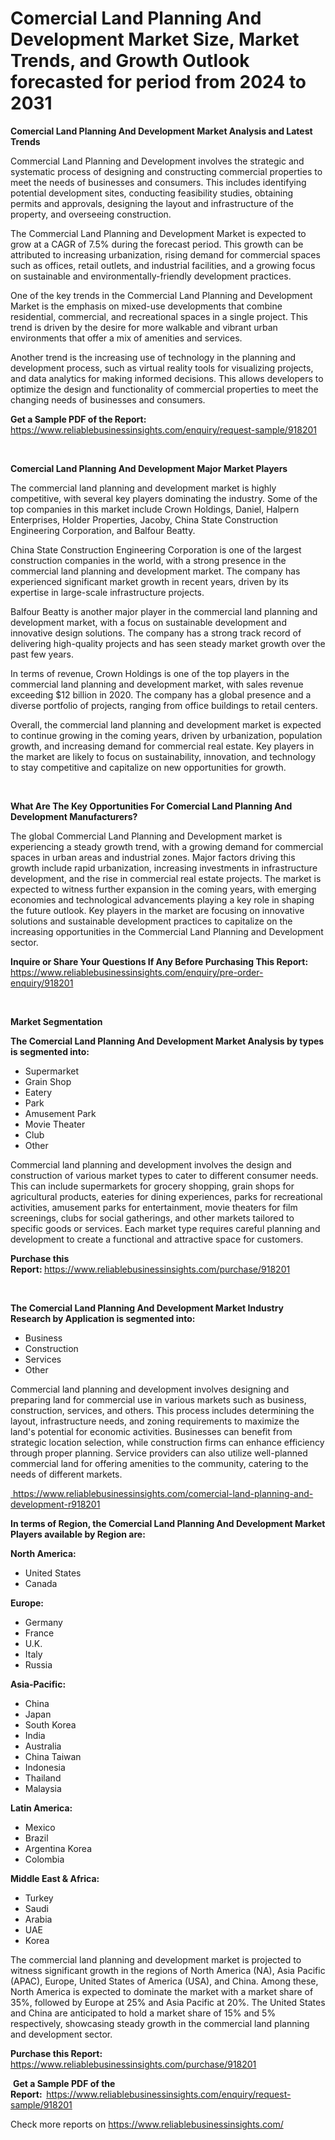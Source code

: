 <p><h1>Comercial Land Planning And Development Market Size, Market Trends, and Growth Outlook forecasted for period from 2024 to 2031</h1></p><p><strong>Comercial Land Planning And Development Market Analysis and Latest Trends</strong></p>
<p><p>Commercial Land Planning and Development involves the strategic and systematic process of designing and constructing commercial properties to meet the needs of businesses and consumers. This includes identifying potential development sites, conducting feasibility studies, obtaining permits and approvals, designing the layout and infrastructure of the property, and overseeing construction.</p><p>The Commercial Land Planning and Development Market is expected to grow at a CAGR of 7.5% during the forecast period. This growth can be attributed to increasing urbanization, rising demand for commercial spaces such as offices, retail outlets, and industrial facilities, and a growing focus on sustainable and environmentally-friendly development practices.</p><p>One of the key trends in the Commercial Land Planning and Development Market is the emphasis on mixed-use developments that combine residential, commercial, and recreational spaces in a single project. This trend is driven by the desire for more walkable and vibrant urban environments that offer a mix of amenities and services.</p><p>Another trend is the increasing use of technology in the planning and development process, such as virtual reality tools for visualizing projects, and data analytics for making informed decisions. This allows developers to optimize the design and functionality of commercial properties to meet the changing needs of businesses and consumers.</p></p>
<p><strong>Get a Sample PDF of the Report:&nbsp;</strong> <a href="https://www.reliablebusinessinsights.com/enquiry/request-sample/918201">https://www.reliablebusinessinsights.com/enquiry/request-sample/918201</a></p>
<p>&nbsp;</p>
<p><strong>Comercial Land Planning And Development Major Market Players</strong></p>
<p><p>The commercial land planning and development market is highly competitive, with several key players dominating the industry. Some of the top companies in this market include Crown Holdings, Daniel, Halpern Enterprises, Holder Properties, Jacoby, China State Construction Engineering Corporation, and Balfour Beatty.</p><p>China State Construction Engineering Corporation is one of the largest construction companies in the world, with a strong presence in the commercial land planning and development market. The company has experienced significant market growth in recent years, driven by its expertise in large-scale infrastructure projects.</p><p>Balfour Beatty is another major player in the commercial land planning and development market, with a focus on sustainable development and innovative design solutions. The company has a strong track record of delivering high-quality projects and has seen steady market growth over the past few years.</p><p>In terms of revenue, Crown Holdings is one of the top players in the commercial land planning and development market, with sales revenue exceeding $12 billion in 2020. The company has a global presence and a diverse portfolio of projects, ranging from office buildings to retail centers.</p><p>Overall, the commercial land planning and development market is expected to continue growing in the coming years, driven by urbanization, population growth, and increasing demand for commercial real estate. Key players in the market are likely to focus on sustainability, innovation, and technology to stay competitive and capitalize on new opportunities for growth.</p></p>
<p>&nbsp;</p>
<p><strong>What Are The Key Opportunities For Comercial Land Planning And Development Manufacturers?</strong></p>
<p><p>The global Commercial Land Planning and Development market is experiencing a steady growth trend, with a growing demand for commercial spaces in urban areas and industrial zones. Major factors driving this growth include rapid urbanization, increasing investments in infrastructure development, and the rise in commercial real estate projects. The market is expected to witness further expansion in the coming years, with emerging economies and technological advancements playing a key role in shaping the future outlook. Key players in the market are focusing on innovative solutions and sustainable development practices to capitalize on the increasing opportunities in the Commercial Land Planning and Development sector.</p></p>
<p><strong>Inquire or Share Your Questions If Any Before Purchasing This Report:</strong> <a href="https://www.reliablebusinessinsights.com/enquiry/pre-order-enquiry/918201">https://www.reliablebusinessinsights.com/enquiry/pre-order-enquiry/918201</a></p>
<p>&nbsp;</p>
<p><strong>Market Segmentation</strong></p>
<p><strong>The Comercial Land Planning And Development Market Analysis by types is segmented into:</strong></p>
<p><ul><li>Supermarket</li><li>Grain Shop</li><li>Eatery</li><li>Park</li><li>Amusement Park</li><li>Movie Theater</li><li>Club</li><li>Other</li></ul></p>
<p><p>Commercial land planning and development involves the design and construction of various market types to cater to different consumer needs. This can include supermarkets for grocery shopping, grain shops for agricultural products, eateries for dining experiences, parks for recreational activities, amusement parks for entertainment, movie theaters for film screenings, clubs for social gatherings, and other markets tailored to specific goods or services. Each market type requires careful planning and development to create a functional and attractive space for customers.</p></p>
<p><strong>Purchase this Report:&nbsp;</strong><a href="https://www.reliablebusinessinsights.com/purchase/918201">https://www.reliablebusinessinsights.com/purchase/918201</a></p>
<p>&nbsp;</p>
<p><strong>The Comercial Land Planning And Development Market Industry Research by Application is segmented into:</strong></p>
<p><ul><li>Business</li><li>Construction</li><li>Services</li><li>Other</li></ul></p>
<p><p>Commercial land planning and development involves designing and preparing land for commercial use in various markets such as business, construction, services, and others. This process includes determining the layout, infrastructure needs, and zoning requirements to maximize the land's potential for economic activities. Businesses can benefit from strategic location selection, while construction firms can enhance efficiency through proper planning. Service providers can also utilize well-planned commercial land for offering amenities to the community, catering to the needs of different markets.</p></p>
<p><a href="https://www.reliablebusinessinsights.com/comercial-land-planning-and-development-r918201">&nbsp;https://www.reliablebusinessinsights.com/comercial-land-planning-and-development-r918201</a></p>
<p><strong>In terms of Region, the Comercial Land Planning And Development Market Players available by Region are:</strong></p>
<p>
    <p> <strong> North America: </strong>
        <ul>
            <li>United States</li>
            <li>Canada</li>
        </ul>
        </p> 
    <p> <strong> Europe: </strong>
        <ul>
            <li>Germany</li>
            <li>France</li>
            <li>U.K.</li>
            <li>Italy</li>
            <li>Russia</li>
        </ul>
        </p> 
    <p> <strong> Asia-Pacific: </strong>
        <ul>
            <li>China</li>
            <li>Japan</li>
            <li>South Korea</li>
            <li>India</li>
            <li>Australia</li>
            <li>China Taiwan</li>
            <li>Indonesia</li>
            <li>Thailand</li>
            <li>Malaysia</li>
        </ul>
        </p> 
    <p> <strong> Latin America: </strong>
        <ul>
            <li>Mexico</li>
            <li>Brazil</li>
            <li>Argentina Korea</li>
            <li>Colombia</li>
        </ul>
        </p> 
    <p> <strong> Middle East & Africa: </strong>
        <ul>
            <li>Turkey</li>
            <li>Saudi</li>
            <li>Arabia</li>
            <li>UAE</li>
            <li>Korea</li>
        </ul>
    </p>
    </p>
<p><p>The commercial land planning and development market is projected to witness significant growth in the regions of North America (NA), Asia Pacific (APAC), Europe, United States of America (USA), and China. Among these, North America is expected to dominate the market with a market share of 35%, followed by Europe at 25% and Asia Pacific at 20%. The United States and China are anticipated to hold a market share of 15% and 5% respectively, showcasing steady growth in the commercial land planning and development sector.</p></p>
<p><strong>Purchase this Report: </strong><a href="https://www.reliablebusinessinsights.com/purchase/918201">https://www.reliablebusinessinsights.com/purchase/918201</a></p>
<p>&nbsp;<strong>Get a Sample PDF of the Report:&nbsp;&nbsp;</strong><a href="https://www.reliablebusinessinsights.com/enquiry/request-sample/918201">https://www.reliablebusinessinsights.com/enquiry/request-sample/918201</a></p>
<p><strong></strong></p>
<p>Check more reports on <a href="https://www.reliablebusinessinsights.com/">https://www.reliablebusinessinsights.com/</a></p>